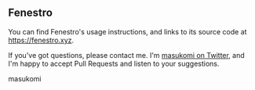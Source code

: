 ## Fenestro 
You can find Fenestro's usage instructions, and links to its source code 
at <https://fenestro.xyz>.

If you've got questions, please contact me. 
I'm [masukomi on Twitter](https://twitter.com/masukomi), and I'm happy
to accept Pull Requests and listen to your suggestions.

masukomi



